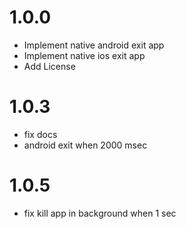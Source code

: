 # 1.0.0

* Implement native android exit app
* Implement native ios exit app
* Add License

# 1.0.3

* fix docs
* android exit when 2000 msec

# 1.0.5

* fix kill app in background when 1 sec